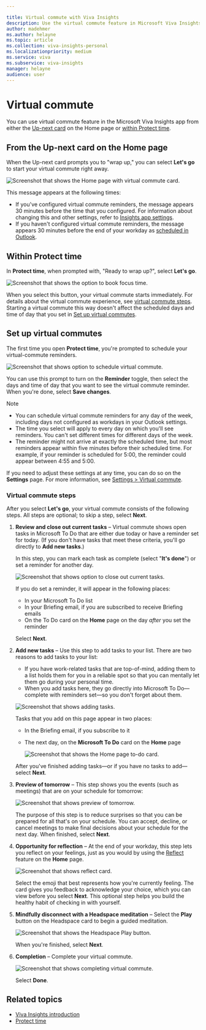 ```yaml
---

title: Virtual commute with Viva Insights
description: Use the virtual commute feature in Microsoft Viva Insights
author: madehmer
ms.author: helayne
ms.topic: article
ms.collection: viva-insights-personal
ms.localizationpriority: medium 
ms.service: viva
ms.subservice: viva-insights
manager: helayne
audience: user
---
```


# Virtual commute

You can use virtual commute feature in the Microsoft Viva Insights app from either the [Up-next card](#from-the-up-next-card-on-the-home-page) on the Home page or [within Protect time](#within-protect-time).

## From the Up-next card on the Home page

When the Up-next card prompts you to "wrap up," you can select **Let's go** to start your virtual commute right away.

![Screenshot that shows the Home page with virtual commute card.](images/vc-lets-go-home1.png)

This message appears at the following times:

* If you've configured virtual commute reminders, the message appears 30 minutes before the time that you configured. For information about changing this and other settings, refer to [Insights app settings](viva-teams-app-settings.md).
* If you haven't configured virtual commute reminders, the message appears 30 minutes before the end of your workday as [scheduled in Outlook](https://outlook.office.com/calendar/options/calendar/view/appearance).

## Within Protect time

In **Protect time**, when prompted with, "Ready to wrap up?", select **Let's go**.

![Screenshot that shows the option to book focus time.](Images/vc-lets-go-pt1.png)  

When you select this button, your virtual commute starts immediately. For details about the virtual commute experience, see [virtual commute steps](#virtual-commute-steps). Starting a virtual commute this way doesn't affect the scheduled days and time of day that you set in [Set up virtual commutes](#set-up-virtual-commutes).

## Set up virtual commutes

The first time you open **Protect time**, you're prompted to schedule your virtual-commute reminders.

![Screenshot that shows option to schedule virtual commute.](Images/virtual-commute-reminders.png)  

You can use this prompt to turn on the **Reminder** toggle, then select the days and time of day that you want to see the virtual commute reminder. When you're done, select **Save changes**.

>[!Note]
>
>* You can schedule virtual commute reminders for any day of the week, including days not configured as workdays in your Outlook settings.
>* The time you select will apply to every day on which you'll see reminders. You can't set different times for different days of the week.
>* The reminder might not arrive at exactly the scheduled time, but most reminders appear within five minutes before their scheduled time. For example, if your reminder is scheduled for 5:00, the reminder could appear between 4:55 and 5:00.

If you need to adjust these settings at any time, you can do so on the **Settings** page. For more information, see [Settings > Virtual commute](viva-teams-app-settings.md).

### Virtual commute steps

After you select **Let's go**, your virtual commute consists of the following steps. All steps are optional; to skip a step, select **Next**.

1. **Review and close out current tasks** &ndash; Virtual commute shows open tasks in Microsoft To Do that are either due today or have a reminder set for today. (If you don't have tasks that meet these criteria, you'll go directly to **Add new tasks**.)

   In this step, you can mark each task as complete (select "**It's done**") or set a reminder for another day.

     ![Screenshot that shows option to close out current tasks.](Images/02-close-out-current-tasks-55.png)

   If you do set a reminder, it will appear in the following places:
    * In your Microsoft To Do list
    * In your Briefing email, if you are subscribed to receive Briefing emails
    * On the To Do card on the **Home** page on the day *after* you set the reminder

   Select **Next**.

1. **Add new tasks** – Use this step to add tasks to your list. There are two reasons to add tasks to your list:

   * If you have work-related tasks that are top-of-mind, adding them to a list holds them for you in a reliable spot so that you can mentally let them go during your personal time.
   * When you add tasks here, they go directly into Microsoft To Do— complete with reminders set—so you don't forget about them.

   ![Screenshot that shows adding tasks.](Images/03-add-new-tasks-55.png)

   Tasks that you add on this page appear in two places:

   * In the Briefing email, if you subscribe to it
   * The next day, on the **Microsoft To Do** card on the **Home** page

     ![Screenshot that shows the Home page to-do card.](Images/home-to-do.png)  

   After you've finished adding tasks—or if you have no tasks to add—select **Next**.

4. **Preview of tomorrow** – This step shows you the events (such as meetings) that are on your schedule for tomorrow:

   ![Screenshot that shows preview of tomorrow.](Images/04-preview-of-tomorrow-55.png)

   The purpose of this step is to reduce surprises so that you can be prepared for all that's on your schedule. You can accept, decline, or cancel meetings to make final decisions about your schedule for the next day. When finished, select **Next**.

5. **Opportunity for reflection** – At the end of your workday, this step lets you reflect on your feelings, just as you would by using the [Reflect](viva-insights-reflect.md) feature on the **Home** page.

   ![Screenshot that shows reflect card.](Images/virtual-commute-reflect.png)

   Select the emoji that best represents how you're currently feeling. The card gives you feedback to acknowledge your choice, which you can view before you select **Next**. This optional step helps you build the healthy habit of checking in with yourself.

6. **Mindfully disconnect with a Headspace meditation** – Select the **Play** button on the Headspace card to begin a guided meditation.

   ![Screenshot that shows the Headspace Play button.](Images/headspace-in-vc.png)

   When you're finished, select **Next**.

7. **Completion** – Complete your virtual commute.

   ![Screenshot that shows completing virtual commute.](Images/07-completion-55.png)

   Select **Done**.

## Related topics

* [Viva Insights introduction](viva-teams-app.md)
* [Protect time](viva-insights-protect-time.md)
